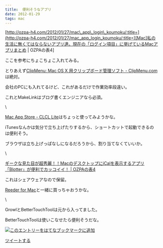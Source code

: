 ```yaml
---
title:  便利そうなアプリ
date: 2012-01-29
tags: mac
---
```

[http://ozpa-h4.com/2012/01/27/mac\_app\_login\_koumoku/:title=](http://ozpa-h4.com/2012/01/27/mac_app_login_koumoku/:title=)[Mac]私の生活に無くてはならないアプリ達。現在の「ログイン項目」に挙げているMacアプリまとめ
| OZPAの表4]

ここを参考にちょこちょこ入れてみる。

とりあえず[ClipMenu: Mac OS X 用クリップボード管理ソフト -
ClipMenu.com](http://www.clipmenu.com/ja/)は絶対。

会社のPCにも入れてるけど、これがあるだけで作業効率段違い。

これとMakeLinkはブログ書くエンジニアなら必須。

\

[Mac App Store - CLCL
Lite](http://itunes.apple.com/jp/app/clcl-lite/id495511246?mt=12&ign-mpt=uo%3D4)はちょっと使ってみようかな。

iTunesなんかは気分で立ち上げたりするから、ショートカットで起動できるのは便利そう。

ブラウザは立ち上げっぱなしになるだろうから、割り当てなくていいか。

\

[ギークな見た目が超秀麗！！MacのデスクトップにiCalを表示するアプリ「Blotter」が便利でカッコイイ！
|
OZPAの表4](http://ozpa-h4.com/2011/12/02/blotter_ical_desktop_mac_app/)

これはシェアウェアなので保留。

[Reeder for Mac](http://reederapp.com/mac/)と一緒に買っちゃおうかな。

\

GrowlとBetterTouchToolは元から入ってました。

BetterTouchToolは使いこなせたら便利そうだな。

[![このエントリーをはてなブックマークに追加](http://b.st-hatena.com/images/entry-button/button-only.gif)](http://b.hatena.ne.jp/entry/http://d.hatena.ne.jp "このエントリーをはてなブックマークに追加")

[ツイートする](http://twitter.com/share)
